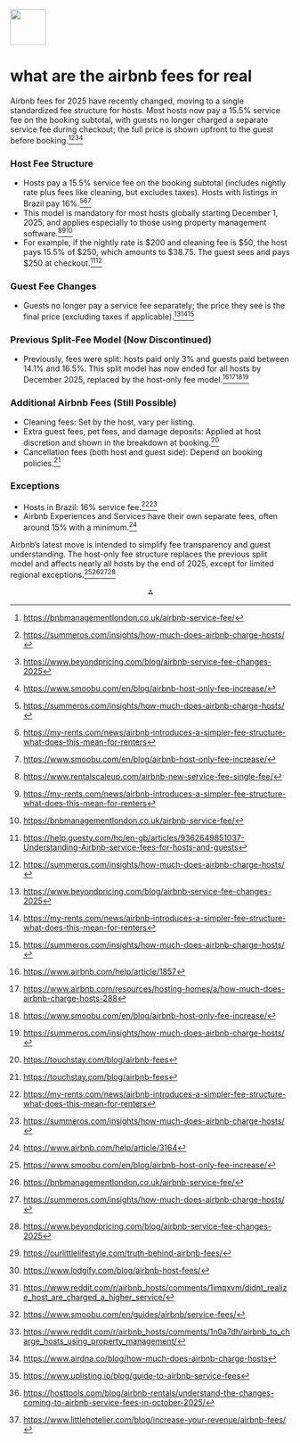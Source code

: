 <img src="https://r2cdn.perplexity.ai/pplx-full-logo-primary-dark%402x.png" style="height:64px;margin-right:32px"/>

# what are the airbnb fees for real

Airbnb fees for 2025 have recently changed, moving to a single standardized fee structure for hosts. Most hosts now pay a 15.5% service fee on the booking subtotal, with guests no longer charged a separate service fee during checkout; the full price is shown upfront to the guest before booking.[^1][^2][^3][^4]

### Host Fee Structure

- Hosts pay a 15.5% service fee on the booking subtotal (includes nightly rate plus fees like cleaning, but excludes taxes). Hosts with listings in Brazil pay 16%.[^2][^5][^4]
- This model is mandatory for most hosts globally starting December 1, 2025, and applies especially to those using property management software.[^6][^5][^1]
- For example, if the nightly rate is \$200 and cleaning fee is \$50, the host pays 15.5% of \$250, which amounts to \$38.75. The guest sees and pays \$250 at checkout.[^7][^2]


### Guest Fee Changes

- Guests no longer pay a service fee separately; the price they see is the final price (excluding taxes if applicable).[^3][^5][^2]


### Previous Split-Fee Model (Now Discontinued)

- Previously, fees were split: hosts paid only 3% and guests paid between 14.1% and 16.5%. This split model has now ended for all hosts by December 2025, replaced by the host-only fee model.[^8][^9][^4][^2]


### Additional Airbnb Fees (Still Possible)

- Cleaning fees: Set by the host, vary per listing.
- Extra guest fees, pet fees, and damage deposits: Applied at host discretion and shown in the breakdown at booking.[^10]
- Cancellation fees (both host and guest side): Depend on booking policies.[^10]


### Exceptions

- Hosts in Brazil: 16% service fee.[^5][^2]
- Airbnb Experiences and Services have their own separate fees, often around 15% with a minimum.[^11]

Airbnb’s latest move is intended to simplify fee transparency and guest understanding. The host-only fee structure replaces the previous split model and affects nearly all hosts by the end of 2025, except for limited regional exceptions.[^4][^1][^2][^3]
<span style="display:none">[^12][^13][^14][^15][^16][^17][^18][^19][^20]</span>

<div align="center">⁂</div>

[^1]: https://bnbmanagementlondon.co.uk/airbnb-service-fee/

[^2]: https://summeros.com/insights/how-much-does-airbnb-charge-hosts/

[^3]: https://www.beyondpricing.com/blog/airbnb-service-fee-changes-2025

[^4]: https://www.smoobu.com/en/blog/airbnb-host-only-fee-increase/

[^5]: https://my-rents.com/news/airbnb-introduces-a-simpler-fee-structure-what-does-this-mean-for-renters

[^6]: https://www.rentalscaleup.com/airbnb-new-service-fee-single-fee/

[^7]: https://help.guesty.com/hc/en-gb/articles/9362649851037-Understanding-Airbnb-service-fees-for-hosts-and-guests

[^8]: https://www.airbnb.com/help/article/1857

[^9]: https://www.airbnb.com/resources/hosting-homes/a/how-much-does-airbnb-charge-hosts-288

[^10]: https://touchstay.com/blog/airbnb-fees

[^11]: https://www.airbnb.com/help/article/3164

[^12]: https://ourlittlelifestyle.com/truth-behind-airbnb-fees/

[^13]: https://www.lodgify.com/blog/airbnb-host-fees/

[^14]: https://www.reddit.com/r/airbnb_hosts/comments/1imqxvm/didnt_realize_host_are_charged_a_higher_service/

[^15]: https://www.smoobu.com/en/guides/airbnb/service-fees/

[^16]: https://www.reddit.com/r/airbnb_hosts/comments/1n0a7dh/airbnb_to_charge_hosts_using_property_management/

[^17]: https://www.airdna.co/blog/how-much-does-airbnb-charge-hosts

[^18]: https://www.uplisting.io/blog/guide-to-airbnb-service-fees

[^19]: https://hosttools.com/blog/airbnb-rentals/understand-the-changes-coming-to-airbnb-service-fees-in-october-2025/

[^20]: https://www.littlehotelier.com/blog/increase-your-revenue/airbnb-fees/

